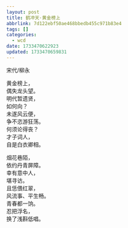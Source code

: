 ```yaml
---
layout: post
title: 鹤冲天·黄金榜上
abbrlink: 7d122ebf50ae468bbedb455c971b83e4
tags: []
categories:
  - wcd
date: 1733470622923
updated: 1733470659831
---
```


宋代/柳永

黄金榜上，\
偶失龙头望。\
明代暂遗贤，\
如何向？\
未遂风云便，\
争不恣游狂荡。\
何须论得丧？\
才子词人，\
自是白衣卿相。

烟花巷陌，\
依约丹青屏障。\
幸有意中人，\
堪寻访。\
且恁偎红翠，\
风流事、平生畅。\
青春都一饷。\
忍把浮名，\
换了浅斟低唱。

